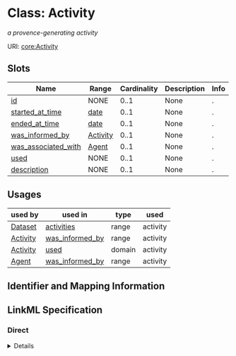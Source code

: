# Class: Activity
_a provence-generating activity_





URI: [core:Activity](https://w3id.org/linkml/tests/core/Activity)



<!-- no inheritance hierarchy -->



## Slots

| Name | Range | Cardinality | Description  | Info |
| ---  | --- | --- | --- | --- |
| [id](id.md) | NONE | 0..1 | None  | . |
| [started_at_time](started_at_time.md) | [date](date.md) | 0..1 | None  | . |
| [ended_at_time](ended_at_time.md) | [date](date.md) | 0..1 | None  | . |
| [was_informed_by](was_informed_by.md) | [Activity](Activity.md) | 0..1 | None  | . |
| [was_associated_with](was_associated_with.md) | [Agent](Agent.md) | 0..1 | None  | . |
| [used](used.md) | NONE | 0..1 | None  | . |
| [description](description.md) | NONE | 0..1 | None  | . |


## Usages


| used by | used in | type | used |
| ---  | --- | --- | --- |
| [Dataset](Dataset.md) | [activities](activities.md) | range | activity |
| [Activity](Activity.md) | [was_informed_by](was_informed_by.md) | range | activity |
| [Activity](Activity.md) | [used](used.md) | domain | activity |
| [Agent](Agent.md) | [was_informed_by](was_informed_by.md) | range | activity |



## Identifier and Mapping Information









## LinkML Specification

<!-- TODO: investigate https://stackoverflow.com/questions/37606292/how-to-create-tabbed-code-blocks-in-mkdocs-or-sphinx -->

### Direct

<details>
```yaml
name: activity
description: a provence-generating activity
from_schema: https://w3id.org/linkml/tests/core
mappings:
- prov:Activity
slots:
- id
- started at time
- ended at time
- was informed by
- was associated with
- used
- description

```
</details>

### Induced

<details>
```yaml
name: activity
description: a provence-generating activity
from_schema: https://w3id.org/linkml/tests/core
mappings:
- prov:Activity
attributes:
  id:
    name: id
    from_schema: https://w3id.org/linkml/tests/core
    identifier: true
    alias: id
    owner: activity
  started at time:
    name: started at time
    from_schema: https://w3id.org/linkml/tests/core
    slot_uri: prov:startedAtTime
    alias: started_at_time
    owner: activity
    range: date
  ended at time:
    name: ended at time
    from_schema: https://w3id.org/linkml/tests/core
    slot_uri: prov:endedAtTime
    alias: ended_at_time
    owner: activity
    range: date
  was informed by:
    name: was informed by
    from_schema: https://w3id.org/linkml/tests/core
    slot_uri: prov:wasInformedBy
    alias: was_informed_by
    owner: activity
    range: activity
  was associated with:
    name: was associated with
    from_schema: https://w3id.org/linkml/tests/core
    slot_uri: prov:wasAssociatedWith
    alias: was_associated_with
    owner: activity
    range: agent
    inlined: false
  used:
    name: used
    from_schema: https://w3id.org/linkml/tests/core
    domain: activity
    slot_uri: prov:used
    alias: used
    owner: activity
  description:
    name: description
    from_schema: https://w3id.org/linkml/tests/core
    alias: description
    owner: activity

```
</details>
